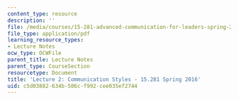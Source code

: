 ```yaml
---
content_type: resource
description: ''
file: /media/courses/15-281-advanced-communication-for-leaders-spring-2016/c5d03882634b586cf992cee035ef2744_MIT15_281S16_Lec2.pdf
file_type: application/pdf
learning_resource_types:
- Lecture Notes
ocw_type: OCWFile
parent_title: Lecture Notes
parent_type: CourseSection
resourcetype: Document
title: 'Lecture 2: Communication Styles - 15.281 Spring 2016'
uid: c5d03882-634b-586c-f992-cee035ef2744
---
```

